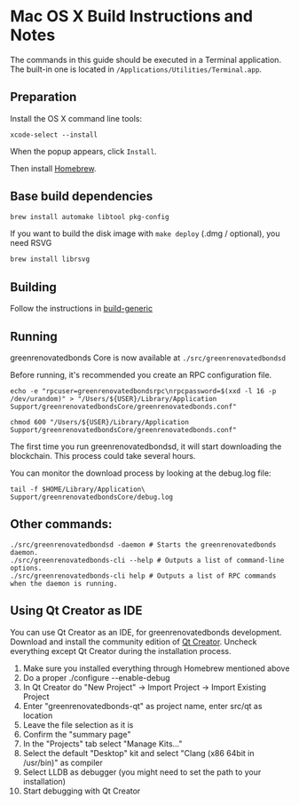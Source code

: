 Mac OS X Build Instructions and Notes
====================================
The commands in this guide should be executed in a Terminal application.
The built-in one is located in `/Applications/Utilities/Terminal.app`.

Preparation
-----------
Install the OS X command line tools:

`xcode-select --install`

When the popup appears, click `Install`.

Then install [Homebrew](https://brew.sh).

Base build dependencies
-----------------------

```bash
brew install automake libtool pkg-config
```

If you want to build the disk image with `make deploy` (.dmg / optional), you need RSVG
```bash
brew install librsvg
```

Building
--------

Follow the instructions in [build-generic](build-generic.md)

Running
-------

greenrenovatedbonds Core is now available at `./src/greenrenovatedbondsd`

Before running, it's recommended you create an RPC configuration file.

    echo -e "rpcuser=greenrenovatedbondsrpc\nrpcpassword=$(xxd -l 16 -p /dev/urandom)" > "/Users/${USER}/Library/Application Support/greenrenovatedbondsCore/greenrenovatedbonds.conf"

    chmod 600 "/Users/${USER}/Library/Application Support/greenrenovatedbondsCore/greenrenovatedbonds.conf"

The first time you run greenrenovatedbondsd, it will start downloading the blockchain. This process could take several hours.

You can monitor the download process by looking at the debug.log file:

    tail -f $HOME/Library/Application\ Support/greenrenovatedbondsCore/debug.log

Other commands:
-------

    ./src/greenrenovatedbondsd -daemon # Starts the greenrenovatedbonds daemon.
    ./src/greenrenovatedbonds-cli --help # Outputs a list of command-line options.
    ./src/greenrenovatedbonds-cli help # Outputs a list of RPC commands when the daemon is running.

Using Qt Creator as IDE
------------------------
You can use Qt Creator as an IDE, for greenrenovatedbonds development.
Download and install the community edition of [Qt Creator](https://www.qt.io/download/).
Uncheck everything except Qt Creator during the installation process.

1. Make sure you installed everything through Homebrew mentioned above
2. Do a proper ./configure --enable-debug
3. In Qt Creator do "New Project" -> Import Project -> Import Existing Project
4. Enter "greenrenovatedbonds-qt" as project name, enter src/qt as location
5. Leave the file selection as it is
6. Confirm the "summary page"
7. In the "Projects" tab select "Manage Kits..."
8. Select the default "Desktop" kit and select "Clang (x86 64bit in /usr/bin)" as compiler
9. Select LLDB as debugger (you might need to set the path to your installation)
10. Start debugging with Qt Creator
